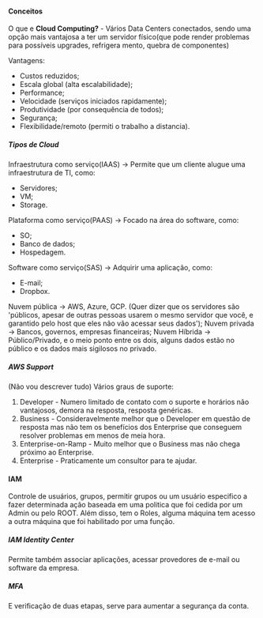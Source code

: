 
#### Conceitos

O que e **Cloud Computing?** - Vários Data Centers conectados, sendo uma opção mais vantajosa a ter um servidor físico(que pode render problemas para possíveis upgrades, refrigera mento, quebra de componentes)

Vantagens: 
- Custos reduzidos;
- Escala global (alta escalabilidade);
- Performance;
- Velocidade (serviços iniciados rapidamente);
- Produtividade (por consequência de todos);
- Segurança;
- Flexibilidade/remoto (permiti o trabalho a distancia).

##### Tipos de Cloud

Infraestrutura como serviço(IAAS) -> Permite que um cliente alugue uma infraestrutura de TI, como:
- Servidores;
- VM;
- Storage.

Plataforma como serviço(PAAS) -> Focado na área do software, como:
- SO;
- Banco de dados;
- Hospedagem.

Software como serviço(SAS) -> Adquirir uma aplicação, como:
- E-mail;
- Dropbox.

Nuvem pública -> AWS, Azure, GCP. (Quer dizer que os servidores são 'públicos, apesar de outras pessoas usarem o mesmo servidor que você, e garantido pelo host que eles não vão acessar seus dados');
Nuvem privada -> Bancos, governos, empresas financeiras;
Nuvem Híbrida  -> Público/Privado, e o meio ponto entre os dois, alguns dados estão no público e os dados mais sigilosos no privado.

##### AWS Support

(Não vou descrever tudo)
Vários graus de suporte:

1. Developer - Numero limitado de contato com o suporte e horários não vantajosos, demora na resposta, resposta genéricas.
2. Business - Consideravelmente melhor que o Developer em questão de resposta mas não tem os benefícios dos Enterprise que conseguem resolver problemas em menos de meia hora. 
3. Enterprise-on-Ramp - Muito melhor que o Business mas não chega próximo ao Enterprise.
4. Enterprise - Praticamente um consultor para te ajudar.

#### IAM

Controle de usuários, grupos, permitir grupos ou um usuário especifico a fazer determinada ação baseada em uma politica que foi cedida por um Admin ou pelo ROOT.  Além disso, tem o Roles, alguma máquina tem acesso a outra máquina que foi habilitado por uma função.

##### IAM Identity Center 
Permite também associar aplicações, acessar provedores de e-mail ou software da empresa. 

##### MFA
E verificação de duas etapas, serve para aumentar a segurança da conta. 